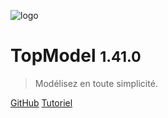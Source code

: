 ![logo](./media/IconDark.svg)

# TopModel <small>1.41.0</small>

> Modélisez en toute simplicité.

[GitHub](https://github.com/klee-contrib/topmodel)
[Tutoriel](/getting-started/00_getting_started.md)
